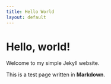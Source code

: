 ```yaml
---
title: Hello World
layout: default
---
```


# Hello, world!

Welcome to my simple Jekyll website.

This is a test page written in **Markdown**.
